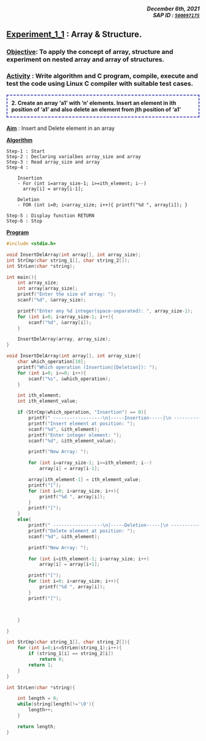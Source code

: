 <h5 align="right">December 6th, 2021<br/>SAP ID : <code style="-webkit-user-select: none; -khtml-user-select: none; -moz-user-select: none; -ms-user-select: none; -o-user-select: none; user-select: none;"><a href="https://atiq-ur-rehaman.netlify.app/#about" >500097175</a></code> </h5>

## <u>Experiment_1_1</u> : Array & Structure. 

### <u>Objective</u>: To apply the concept of array, structure and experiment on nested array and array of structures.

### <u>Activity</u> : Write algorithm and C program, compile, execute and test the code using Linux C compiler with suitable test cases.

<h4 style="border: 3px; border-color: #6f6fc8; border-style: dashed; padding:10px;">2. Create an array ‘a1’ with ‘n’ elements. Insert an element in ith position of ‘a1’ and also delete an element from jth position of ‘a1’</h4>


**<u>Aim</u>** : Insert and Delete element in an array

**<u>Algorithm</u>**

```algo
Step-1 : Start
Step-2 : Declaring varialbes array_size and array
Step-3 : Read array_size and array
Step-4 :
	
	Insertion
	- For (int i=array_size-1; i>=ith_element; i--) 
	  array[i] = array[i-1];

	Deletion
	- FOR (int i=0; i<array_size; i++){ printf("%d ", array[i]); }
	
Step-5 : Display function RETURN
Step-6 : Stop
```



**<u>Program</u>**

```c
#include <stdio.h>

void InsertDelArray(int array[], int array_size);
int StrCmp(char string_1[], char string_2[]);
int StrLen(char *string);

int main(){
    int array_size;
    int array[array_size];
    printf("Enter the size of array: ");
    scanf("%d", &array_size);

    printf("Enter any %d integer(space-separated): ", array_size-1);
    for (int i=0; i<array_size-1; i++){
        scanf("%d", &array[i]);
    }

    InsertDelArray(array, array_size);
}

void InsertDelArray(int array[], int array_size){
    char which_operation[10];
    printf("Which operation (Insertion|[Deletion]): ");
    for (int i=0; i<=0; i++){
        scanf("%s", &which_operation);
    }

    int ith_element;
    int ith_element_value;

    if (StrCmp(which_operation, "Insertion") == 0){
        printf(" ------------------\n|-----Insertion-----|\n ------------------\n");
        printf("Insert element at position: ");
        scanf("%d", &ith_element);
        printf("Enter integer element: ");
        scanf("%d", &ith_element_value);

        printf("New Array: ");

        for (int i=array_size-1; i>=ith_element; i--)
            array[i] = array[i-1];

        array[ith_element-1] = ith_element_value;
        printf("[");
        for (int i=0; i<array_size; i++){
            printf("%d ", array[i]);
        }
        printf("]");
    }
    else{
        printf(" ------------------\n|-----Deletion-----|\n ------------------\n");
        printf("Delete element at position: ");
        scanf("%d", &ith_element);

        printf("New Array: ");

        for (int i=ith_element-1; i<array_size; i++)
            array[i] = array[i+1];

        printf("[");
        for (int i=0; i<array_size; i++){
            printf("%d ", array[i]);
        }
        printf("]");



    }

}

int StrCmp(char string_1[], char string_2[]){
    for (int i=0;i<=StrLen(string_1);i++){
        if (string_1[i] == string_2[i])
            return 0;
        return 1;
    }
}

int StrLen(char *string){

    int length = 0;
    while(string[length]!='\0'){
        length++;
    }

    return length;
}
```
